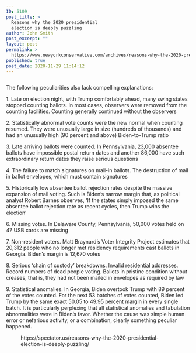 ```yaml
---
ID: 5109
post_title: >
  Reasons why the 2020 presidential
  election is deeply puzzling
author: John Smith
post_excerpt: ""
layout: post
permalink: >
  https://www.newyorkconservative.com/archives/reasons-why-the-2020-presidential-election-is-deeply-puzzling/
published: true
post_date: 2020-11-29 11:14:12
---
```

<!-- wp:image {"align":"center","id":5110,"sizeSlug":"large"} -->
<div class="wp-block-image"><figure class="aligncenter size-large"><img src="https://www.newyorkconservative.com/wp-content/uploads/2020/11/GettyImages-1229607090-820x550-1.jpg" alt="" class="wp-image-5110"/></figure></div>
<!-- /wp:image -->

<!-- wp:paragraph -->
<p>The following peculiarities also lack compelling explanations:</p>
<!-- /wp:paragraph -->

<!-- wp:paragraph -->
<p>1. Late on election night, with Trump comfortably ahead, many swing states stopped counting ballots. In most cases, observers were removed from the counting facilities. Counting generally continued without the observers</p>
<!-- /wp:paragraph -->

<!-- wp:paragraph -->
<p>2. Statistically abnormal vote counts were the new normal when counting resumed. They were unusually large in size (hundreds of thousands) and had an unusually high (90 percent and above) Biden-to-Trump ratio</p>
<!-- /wp:paragraph -->

<!-- wp:paragraph -->
<p>3. Late arriving ballots were counted. In Pennsylvania, 23,000 absentee ballots have impossible postal return dates and another 86,000 have such extraordinary return dates they raise serious questions</p>
<!-- /wp:paragraph -->

<!-- wp:paragraph -->
<p>4. The failure to match signatures on mail-in ballots. The destruction of mail in ballot envelopes, which must contain signatures</p>
<!-- /wp:paragraph -->

<!-- wp:paragraph -->
<p>5. Historically low absentee ballot rejection rates despite the massive expansion of mail voting. Such is Biden’s narrow margin that, as political analyst Robert Barnes observes, ‘If the states simply imposed the same absentee ballot rejection rate as recent cycles, then Trump wins the election’</p>
<!-- /wp:paragraph -->

<!-- wp:paragraph -->
<p>6. Missing votes. In Delaware County, Pennsylvania, 50,000 votes held on 47 USB cards are missing</p>
<!-- /wp:paragraph -->

<!-- wp:paragraph -->
<p>7. Non-resident voters. Matt Braynard’s Voter Integrity Project estimates that 20,312 people who no longer met residency requirements cast ballots in Georgia. Biden’s margin is 12,670 votes</p>
<!-- /wp:paragraph -->

<!-- wp:paragraph -->
<p>8. Serious ‘chain of custody’ breakdowns. Invalid residential addresses. Record numbers of dead people voting. Ballots in pristine condition without creases, that is, they had not been mailed in envelopes as required by law</p>
<!-- /wp:paragraph -->

<!-- wp:paragraph -->
<p>9. Statistical anomalies. In Georgia, Biden overtook Trump with 89 percent of the votes counted. For the next 53 batches of votes counted, Biden led Trump by the same exact 50.05 to 49.95 percent margin in every single batch. It is particularly perplexing that all statistical anomalies and tabulation abnormalities were in Biden’s favor. Whether the cause was simple human error or nefarious activity, or a combination, clearly something peculiar happened.</p>
<!-- /wp:paragraph -->

<!-- wp:embed {"url":"https://spectator.us/reasons-why-the-2020-presidential-election-is-deeply-puzzling/"} -->
<figure class="wp-block-embed"><div class="wp-block-embed__wrapper">
https://spectator.us/reasons-why-the-2020-presidential-election-is-deeply-puzzling/
</div></figure>
<!-- /wp:embed -->